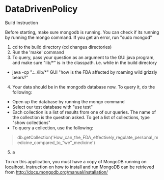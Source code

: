 DataDrivenPolicy
================

Build Instruction

Before starting, make sure mongodb is running. You can check if its running by running the mongo command. If you get an error, run "sudo mongod"

1. cd to the build directory (cd changes directories)
2. Run the 'make' command
3. To query, pass your question as an argument to the GUI java program, and make sure "lib/\*" is in the classpath. i.e. while in the build directory
 * java -cp ".:../lib/\*" GUI "how is the FDA affected by roaming wild grizzly bears?"
4. Your data should be in the mongodb database now. To query it, do the following:
  * Open up the database by running the mongo command
  * Select our test database with "use test"
  * Each collection is a list of results from one of our queries. The name of the collection is the question asked. To get a list of collections, type "show collections"
  * To query a collection, use the following:
  > db.getCollection('How_can_the_FDA_effectively_regulate_personal_medicine_compared_to_“we”_medicine')
5. a


To run this application, you must have a copy of MongoDB running on localhost. Instruction on how to install and run MongoDB can be retrieved from http://docs.mongodb.org/manual/installation/
